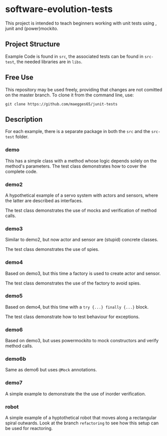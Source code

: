 # software-evolution-tests
This project is intended to teach beginners working with unit tests using , junit and (power)mockito.

## Project Structure
Example Code is found in `src`, the associated tests can be found in `src-test`,
the needed libraries are in `libs`.

## Free Use
This repository may be used freely, providing that changes are not comitted on the master branch.
To clone it from the command line, use:

    git clone https://github.com/maegges65/junit-tests

## Description

For each example, there is a separate package in both the `src` and the `src-test` folder.

### demo

This has a simple class with a method whose logic depends solely on the method's parameters. The test class demonstrates how to cover the complete code.

### demo2

A hypothetical example of a servo system with actors and sensors, where the latter are described as interfaces. 

The test class demonstrates the use of mocks and verification of method calls.

### demo3

Similar to demo2, but now actor and sensor are (stupid) concrete classes.

The test class demonstrates the use of spies.

### demo4

Based on demo3, but this time a factory is used to create actor and sensor.

The test class demonstrates the use of the factory to avoid spies.

### demo5

Based on demo4, but this time with a `try {...} finally {...}` block.

The test class demonstrate how to test behaviour for exceptions.

### demo6

Based on demo3, but uses powermockito to mock constructors and verify method calls.

### demo6b

Same as demo6 but uses `@Mock` annotations.

### demo7 

A simple example to demonstrate the the use of inorder verification.

### robot

A simple example of a hyptothetical robot that moves along a rectangular spiral outwards. 
Look at the branch `refactoring` to see how this setup can be used for reactoring.

